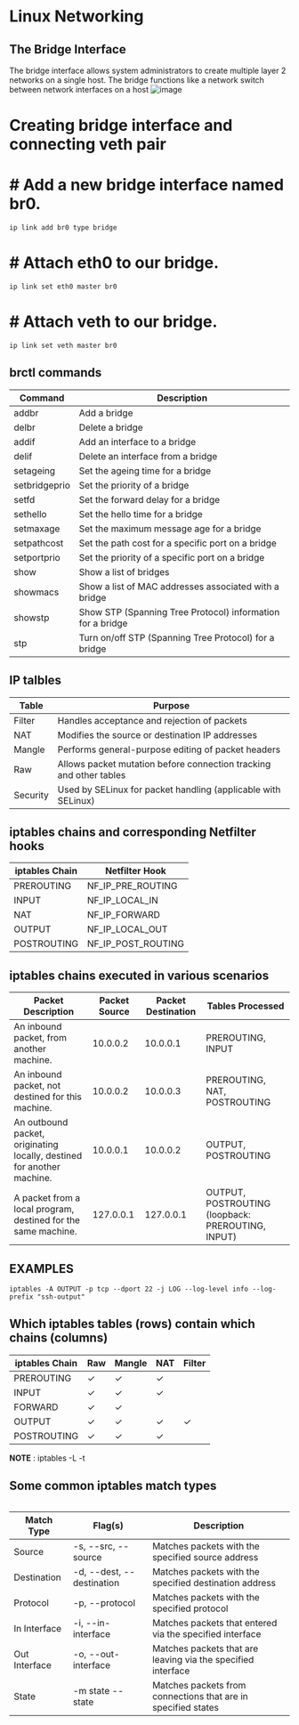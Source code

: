 # Linux Networking

## The Bridge Interface
 The bridge interface allows system administrators to create multiple layer 2 networks on a single host.
 The bridge functions like a network switch between network interfaces on a host
![image](https://github.com/Pruthvi360/kubernetes-course/assets/107435692/4bc2fb75-6b02-4d70-a9b4-2710922b32df)

# Creating bridge interface and connecting veth pair
# # Add a new bridge interface named br0.
```
ip link add br0 type bridge
```
# # Attach eth0 to our bridge.
```
ip link set eth0 master br0
```
# # Attach veth to our bridge.
```
ip link set veth master br0
```
## brctl commands

| Command        | Description                                            |
|----------------|--------------------------------------------------------|
| addbr          | Add a bridge                                           |
| delbr          | Delete a bridge                                        |
| addif          | Add an interface to a bridge                            |
| delif          | Delete an interface from a bridge                       |
| setageing      | Set the ageing time for a bridge                        |
| setbridgeprio  | Set the priority of a bridge                            |
| setfd          | Set the forward delay for a bridge                      |
| sethello       | Set the hello time for a bridge                         |
| setmaxage      | Set the maximum message age for a bridge                |
| setpathcost    | Set the path cost for a specific port on a bridge       |
| setportprio    | Set the priority of a specific port on a bridge         |
| show           | Show a list of bridges                                  |
| showmacs       | Show a list of MAC addresses associated with a bridge    |
| showstp        | Show STP (Spanning Tree Protocol) information for a bridge |
| stp            | Turn on/off STP (Spanning Tree Protocol) for a bridge   |

## IP talbles

| Table    | Purpose                                                        |
|----------|----------------------------------------------------------------|
| Filter   | Handles acceptance and rejection of packets                     |
| NAT      | Modifies the source or destination IP addresses                |
| Mangle   | Performs general-purpose editing of packet headers              |
| Raw      | Allows packet mutation before connection tracking and other tables |
| Security | Used by SELinux for packet handling (applicable with SELinux)   |

## iptables chains and corresponding Netfilter hooks

| iptables Chain | Netfilter Hook       |
|----------------|----------------------|
| PREROUTING     | NF_IP_PRE_ROUTING    |
| INPUT          | NF_IP_LOCAL_IN       |
| NAT            | NF_IP_FORWARD        |
| OUTPUT         | NF_IP_LOCAL_OUT      |
| POSTROUTING    | NF_IP_POST_ROUTING   |

## iptables chains executed in various scenarios

| Packet Description                                                     | Packet Source | Packet Destination | Tables Processed                           |
|------------------------------------------------------------------------|---------------|--------------------|--------------------------------------------|
| An inbound packet, from another machine.                                | 10.0.0.2      | 10.0.0.1           | PREROUTING, INPUT                          |
| An inbound packet, not destined for this machine.                       | 10.0.0.2      | 10.0.0.3           | PREROUTING, NAT, POSTROUTING               |
| An outbound packet, originating locally, destined for another machine.  | 10.0.0.1      | 10.0.0.2           | OUTPUT, POSTROUTING                         |
| A packet from a local program, destined for the same machine.           | 127.0.0.1     | 127.0.0.1          | OUTPUT, POSTROUTING (loopback: PREROUTING, INPUT) |

## EXAMPLES
```
iptables -A OUTPUT -p tcp --dport 22 -j LOG --log-level info --log-prefix "ssh-output"
```

## Which iptables tables (rows) contain which chains (columns)

| iptables Chain  | Raw   | Mangle | NAT   | Filter |
|-----------------|-------|--------|-------|--------|
| PREROUTING      |   ✓   |   ✓    |   ✓   |        |
| INPUT           |   ✓   |   ✓    |   ✓   |        |
| FORWARD         |   ✓   |   ✓    |       |        |
| OUTPUT          |   ✓   |   ✓    |   ✓   |   ✓    |
| POSTROUTING     |   ✓   |   ✓    |   ✓   |        |

**NOTE** : iptables -L -t <table>

## Some common iptables match types

| Match Type    | Flag(s)                         | Description                                                     |
|---------------|---------------------------------|-----------------------------------------------------------------|
| Source        | -s, --src, --source             | Matches packets with the specified source address               |
| Destination   | -d, --dest, --destination       | Matches packets with the specified destination address          |
| Protocol      | -p, --protocol                  | Matches packets with the specified protocol                     |
| In Interface  | -i, --in-interface              | Matches packets that entered via the specified interface        |
| Out Interface | -o, --out-interface             | Matches packets that are leaving via the specified interface    |
| State         | -m state --state <states>       | Matches packets from connections that are in specified states    |

